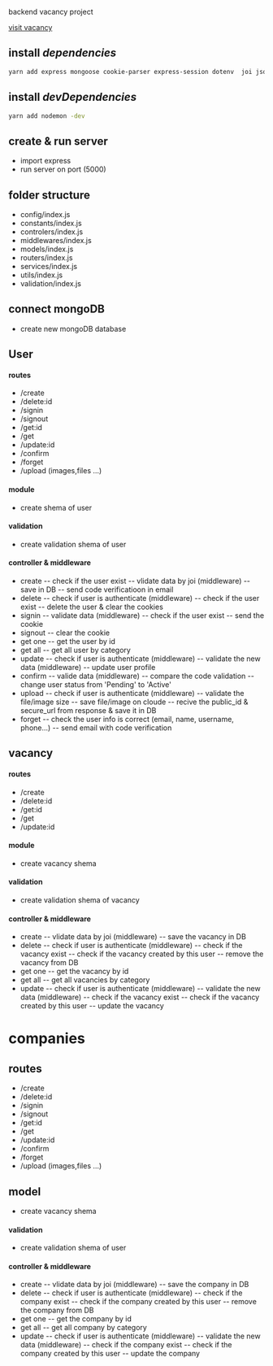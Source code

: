 backend vacancy project
<br/>

[visit vacancy](https://ton-vacancy.vercel.app/)

## install _dependencies_

```bash
yarn add express mongoose cookie-parser express-session dotenv  joi jsonwebtoken nodemailer bcrypt
```

## install _devDependencies_

```bash
yarn add nodemon -dev
```

## create & run server

- import express
- run server on port (5000)
  <br/>

## folder structure

- config/index.js
- constants/index.js
- controlers/index.js
- middlewares/index.js
- models/index.js
- routers/index.js
- services/index.js
- utils/index.js
- validation/index.js
  <br/>

## connect mongoDB

- create new mongoDB database
  <br/>

## User

#### routes

- /create
  <br/>
- /delete:id
  <br/>
- /signin
  <br/>
- /signout
  <br/>
- /get:id
  <br/>
- /get
  <br/>
- /update:id
  <br/>
- /confirm
  <br/>
- /forget
  <br/>
- /upload (images,files ...)
  <br/>

#### module

- create shema of user
  <br/>

#### validation

- create validation shema of user
  <br/>

#### controller & middleware

- create
  -- check if the user exist
  -- vlidate data by joi (middleware)
  -- save in DB
  -- send code verificatioon in email
  <br/>
- delete
  -- check if user is authenticate (middleware)
  -- check if the user exist
  -- delete the user & clear the cookies
  <br/>
- signin
  -- validate data (middleware)
  -- check if the user exist
  -- send the cookie
  <br/>
- signout
  -- clear the cookie
  <br/>
- get one
  -- get the user by id
  <br/>
- get all
  -- get all user by category
  <br/>
- update
  -- check if user is authenticate (middleware)
  -- validate the new data (middleware)
  -- update user profile
  <br/>
- confirm
  -- valide data (middleware)
  -- compare the code validation
  -- change user status from 'Pending' to 'Active'
  <br/>
- upload
  -- check if user is authenticate (middleware)
  -- validate the file/image size
  -- save file/image on cloude
  -- recive the public_id & secure_url from response & save it in DB
  <br/>
- forget
  -- check the user info is correct (email, name, username, phone...)
  -- send email with code verification
  <br/>

## vacancy

#### routes

- /create
  <br/>
- /delete:id
  <br/>
- /get:id
  <br/>
- /get
  <br/>
- /update:id
  <br/>

#### module

- create vacancy shema
  <br/>

#### validation

- create validation shema of vacancy
  <br/>

#### controller & middleware

- create
  -- vlidate data by joi (middleware)
  -- save the vacancy in DB
  <br/>
- delete
  -- check if user is authenticate (middleware)
  -- check if the vacancy exist
  -- check if the vacancy created by this user
  -- remove the vacancy from DB
  <br/>
- get one
  -- get the vacancy by id
  <br/>
- get all
  -- get all vacancies by category
  <br/>
- update
  -- check if user is authenticate (middleware)
  -- validate the new data (middleware)
  -- check if the vacancy exist
  -- check if the vacancy created by this user
  -- update the vacancy
  <br/>

# companies

## routes

- /create
  <br/>
- /delete:id
  <br/>
- /signin
  <br/>
- /signout
  <br/>
- /get:id
  <br/>
- /get
  <br/>
- /update:id
  <br/>
- /confirm
  <br/>
- /forget
  <br/>
- /upload (images,files ...)
  <br/>

## model

- create vacancy shema
  <br/>

#### validation

- create validation shema of user
  <br/>

#### controller & middleware

- create
  -- vlidate data by joi (middleware)
  -- save the company in DB
  <br/>
- delete
  -- check if user is authenticate (middleware)
  -- check if the company exist
  -- check if the company created by this user
  -- remove the company from DB
  <br/>
- get one
  -- get the company by id
  <br/>
- get all
  -- get all company by category
  <br/>
- update
  -- check if user is authenticate (middleware)
  -- validate the new data (middleware)
  -- check if the company exist
  -- check if the company created by this user
  -- update the company
  <br/>
